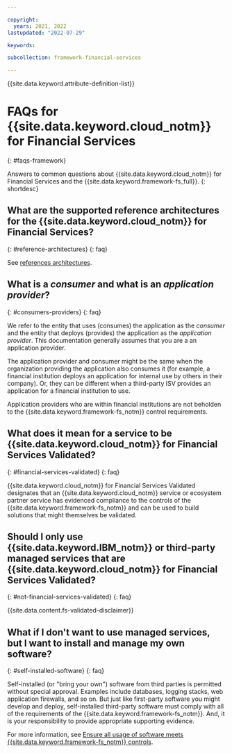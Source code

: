 ```yaml
---

copyright:
  years: 2021, 2022
lastupdated: "2022-07-29"

keywords: 

subcollection: framework-financial-services

---
```


{{site.data.keyword.attribute-definition-list}}



# FAQs for {{site.data.keyword.cloud_notm}} for Financial Services
{: #faqs-framework}


Answers to common questions about {{site.data.keyword.cloud_notm}} for Financial Services and the {{site.data.keyword.framework-fs_full}}.
{: shortdesc}

## What are the supported reference architectures for the {{site.data.keyword.cloud_notm}} for Financial Services?
{: #reference-architectures}
{: faq}

See [references architectures](/docs/framework-financial-services?topic=framework-financial-services-reference-architecture-overview).


## What is a _consumer_ and what is an _application provider_?
{: #consumers-providers}
{: faq}


We refer to the entity that uses (consumes) the application as the _consumer_ and the entity that deploys (provides) the application as the _application provider_. This documentation generally assumes that you are a an application provider.

The application provider and consumer might be the same when the organization providing the application also consumes it (for example, a financial institution deploys an application for internal use by others in their company). Or, they can be different when a third-party ISV provides an application for a financial institution to use.

Application providers who are within financial institutions are not beholden to the {{site.data.keyword.framework-fs_notm}} control requirements.

## What does it mean for a service to be {{site.data.keyword.cloud_notm}} for Financial Services Validated?
{: #financial-services-validated}
{: faq}


{{site.data.keyword.cloud_notm}} for Financial Services Validated designates that an {{site.data.keyword.cloud_notm}} service or ecosystem partner service has evidenced compliance to the controls of the {{site.data.keyword.framework-fs_notm}} and can be used to build solutions that might themselves be validated.

## Should I only use {{site.data.keyword.IBM_notm}} or third-party managed services that are {{site.data.keyword.cloud_notm}} for Financial Services Validated?
{: #not-financial-services-validated}
{: faq}

{{site.data.content.fs-validated-disclaimer}}

## What if I don't want to use managed services, but I want to install and manage my own software?
{: #self-installed-software}
{: faq}

Self-installed (or "bring your own") software from third parties is permitted without special approval. Examples include databases, logging stacks, web application firewalls, and so on. But just like first-party software you might develop and deploy, self-installed third-party software must comply with all of the requirements of the {{site.data.keyword.framework-fs_notm}}. And, it is your responsibility to provide appropriate supporting evidence.

For more information, see [Ensure all usage of software meets {{site.data.keyword.framework-fs_notm}} controls](/docs/framework-financial-services?topic=framework-financial-services-best-practices#best-practices-self-installed-software).




